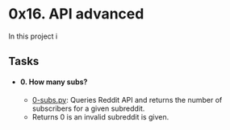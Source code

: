 [comment]: <> (Section_0_begin)

# 0x16. API advanced
In this project i 

[comment]: <> (Section_0_end)
[comment]: <> (Section_1_begin)

## Tasks 
[comment]: <> (task_1_begin)

- #### 0. How many subs?
	- [0-subs.py](https://github.com/iChigozirim/alx-system_engineering-devops/tree/master/0x16-api_advanced/0-subs.py): Queries Reddit API and returns the number of subscribers for a given subreddit.
	- Returns 0 is an invalid subreddit is given.

[comment]: <> (task_1_end)

[comment]: <> (Section_1_end)